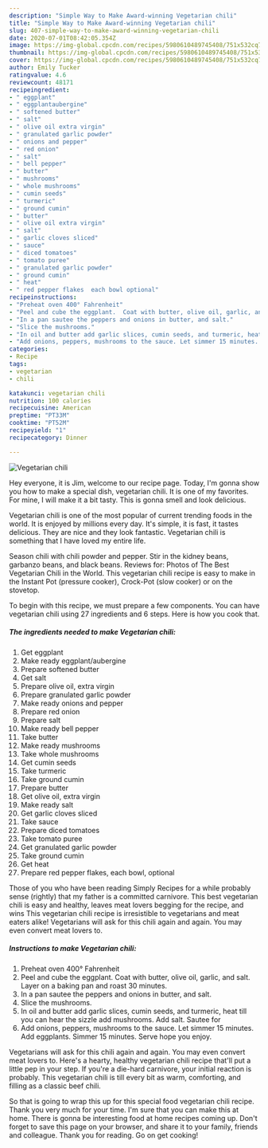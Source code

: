 ```yaml
---
description: "Simple Way to Make Award-winning Vegetarian chili"
title: "Simple Way to Make Award-winning Vegetarian chili"
slug: 407-simple-way-to-make-award-winning-vegetarian-chili
date: 2020-07-01T08:42:05.354Z
image: https://img-global.cpcdn.com/recipes/5980610489745408/751x532cq70/vegetarian-chili-recipe-main-photo.jpg
thumbnail: https://img-global.cpcdn.com/recipes/5980610489745408/751x532cq70/vegetarian-chili-recipe-main-photo.jpg
cover: https://img-global.cpcdn.com/recipes/5980610489745408/751x532cq70/vegetarian-chili-recipe-main-photo.jpg
author: Emily Tucker
ratingvalue: 4.6
reviewcount: 48171
recipeingredient:
- " eggplant"
- " eggplantaubergine"
- " softened butter"
- " salt"
- " olive oil extra virgin"
- " granulated garlic powder"
- " onions and pepper"
- " red onion"
- " salt"
- " bell pepper"
- " butter"
- " mushrooms"
- " whole mushrooms"
- " cumin seeds"
- " turmeric"
- " ground cumin"
- " butter"
- " olive oil extra virgin"
- " salt"
- " garlic cloves sliced"
- " sauce"
- " diced tomatoes"
- " tomato puree"
- " granulated garlic powder"
- " ground cumin"
- " heat"
- " red pepper flakes  each bowl optional"
recipeinstructions:
- "Preheat oven 400° Fahrenheit"
- "Peel and cube the eggplant.  Coat with butter, olive oil, garlic, and salt. Layer on a baking pan and roast 30 minutes."
- "In a pan sautee the peppers and onions in butter, and salt."
- "Slice the mushrooms."
- "In oil and butter add garlic slices, cumin seeds, and turmeric, heat till you can hear the sizzle add mushrooms. Add salt. Sautee for"
- "Add onions, peppers, mushrooms to the sauce. Let simmer 15 minutes. Add eggplants. Simmer 15 minutes.  Serve hope you enjoy."
categories:
- Recipe
tags:
- vegetarian
- chili

katakunci: vegetarian chili 
nutrition: 100 calories
recipecuisine: American
preptime: "PT33M"
cooktime: "PT52M"
recipeyield: "1"
recipecategory: Dinner

---
```



![Vegetarian chili](https://img-global.cpcdn.com/recipes/5980610489745408/751x532cq70/vegetarian-chili-recipe-main-photo.jpg)

Hey everyone, it is Jim, welcome to our recipe page. Today, I'm gonna show you how to make a special dish, vegetarian chili. It is one of my favorites. For mine, I will make it a bit tasty. This is gonna smell and look delicious.

Vegetarian chili is one of the most popular of current trending foods in the world. It is enjoyed by millions every day. It's simple, it is fast, it tastes delicious. They are nice and they look fantastic. Vegetarian chili is something that I have loved my entire life.

Season chili with chili powder and pepper. Stir in the kidney beans, garbanzo beans, and black beans. Reviews for: Photos of The Best Vegetarian Chili in the World. This vegetarian chili recipe is easy to make in the Instant Pot (pressure cooker), Crock-Pot (slow cooker) or on the stovetop.


To begin with this recipe, we must prepare a few components. You can have vegetarian chili using 27 ingredients and 6 steps. Here is how you cook that.

<!--inarticleads1-->

##### The ingredients needed to make Vegetarian chili:

1. Get  eggplant
1. Make ready  eggplant/aubergine
1. Prepare  softened butter
1. Get  salt
1. Prepare  olive oil, extra virgin
1. Prepare  granulated garlic powder
1. Make ready  onions and pepper
1. Prepare  red onion
1. Prepare  salt
1. Make ready  bell pepper
1. Take  butter
1. Make ready  mushrooms
1. Take  whole mushrooms
1. Get  cumin seeds
1. Take  turmeric
1. Take  ground cumin
1. Prepare  butter
1. Get  olive oil, extra virgin
1. Make ready  salt
1. Get  garlic cloves sliced
1. Take  sauce
1. Prepare  diced tomatoes
1. Take  tomato puree
1. Get  granulated garlic powder
1. Take  ground cumin
1. Get  heat
1. Prepare  red pepper flakes,  each bowl, optional


Those of you who have been reading Simply Recipes for a while probably sense (rightly) that my father is a committed carnivore. This best vegetarian chili is easy and healthy, leaves meat lovers begging for the recipe, and wins This vegetarian chili recipe is irresistible to vegetarians and meat eaters alike! Vegetarians will ask for this chili again and again. You may even convert meat lovers to. 

<!--inarticleads2-->

##### Instructions to make Vegetarian chili:

1. Preheat oven 400° Fahrenheit
1. Peel and cube the eggplant.  Coat with butter, olive oil, garlic, and salt. Layer on a baking pan and roast 30 minutes.
1. In a pan sautee the peppers and onions in butter, and salt.
1. Slice the mushrooms.
1. In oil and butter add garlic slices, cumin seeds, and turmeric, heat till you can hear the sizzle add mushrooms. Add salt. Sautee for
1. Add onions, peppers, mushrooms to the sauce. Let simmer 15 minutes. Add eggplants. Simmer 15 minutes.  Serve hope you enjoy.


Vegetarians will ask for this chili again and again. You may even convert meat lovers to. Here&#39;s a hearty, healthy vegetarian chili recipe that&#39;ll put a little pep in your step. If you&#39;re a die-hard carnivore, your initial reaction is probably. This vegetarian chili is till every bit as warm, comforting, and filling as a classic beef chili. 

So that is going to wrap this up for this special food vegetarian chili recipe. Thank you very much for your time. I'm sure that you can make this at home. There is gonna be interesting food at home recipes coming up. Don't forget to save this page on your browser, and share it to your family, friends and colleague. Thank you for reading. Go on get cooking!
